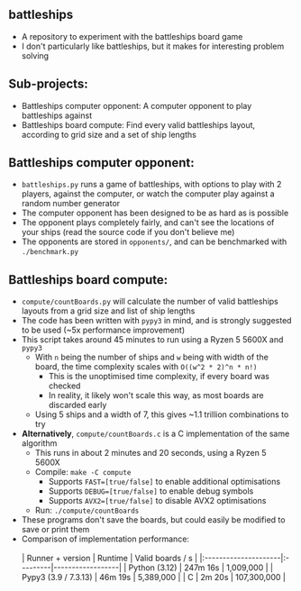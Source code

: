 ## battleships
  - A repository to experiment with the battleships board game
  - I don't particularly like battleships, but it makes for interesting problem solving

## Sub-projects:
  - Battleships computer opponent: A computer opponent to play battleships against
  - Battleships board compute: Find every valid battleships layout, according to grid size and a set of ship lengths

## Battleships computer opponent:
  - `battleships.py` runs a game of battleships, with options to play with 2 players, against the computer, or watch the computer play against a random number generator
  - The computer opponent has been designed to be as hard as is possible
  - The opponent plays completely fairly, and can't see the locations of your ships (read the source code if you don't believe me)
  - The opponents are stored in `opponents/`, and can be benchmarked with `./benchmark.py`

## Battleships board compute:
  - `compute/countBoards.py` will calculate the number of valid battleships layouts from a grid size and list of ship lengths
  - The code has been written with `pypy3` in mind, and is strongly suggested to be used (~5x performance improvement)
  - This script takes around 45 minutes to run using a Ryzen 5 5600X and `pypy3`
    - With `n` being the number of ships and `w` being with width of the board, the time complexity scales with `O((w^2 * 2)^n * n!)`
      - This is the unoptimised time complexity, if every board was checked
      - In reality, it likely won't scale this way, as most boards are discarded early
    - Using 5 ships and a width of 7, this gives ~1.1 trillion combinations to try
  - **Alternatively**, `compute/countBoards.c` is a C implementation of the same algorithm
    - This runs in about 2 minutes and 20 seconds, using a Ryzen 5 5600X
    - Compile: `make -C compute`
      - Supports `FAST=[true/false]` to enable additional optimisations
      - Supports `DEBUG=[true/false]` to enable debug symbols
      - Supports `AVX2=[true/false]` to disable AVX2 optimisations
    - Run: `./compute/countBoards`
  - These programs don't save the boards, but could easily be modified to save or print them
  - Comparison of implementation performance:
<br><br>
    | Runner + version     | Runtime  | Valid boards / s |
    |:---------------------|:---------|------------------|
    | Python (3.12)        | 247m 16s | 1,009,000        |
    | Pypy3 (3.9 / 7.3.13) | 46m 19s  | 5,389,000        |
    | C                    | 2m 20s   | 107,300,000      |
